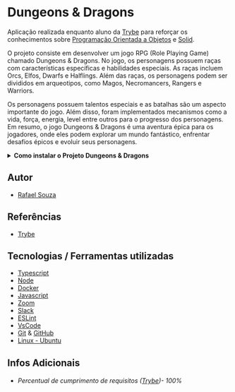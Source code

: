 # Dungeons & Dragons

Aplicação realizada enquanto aluno da [Trybe](https://www.betrybe.com/) para reforçar os conhecimentos sobre 
[Programação Orientada a Objetos](https://blog.betrybe.com/tecnologia/poo-programacao-orientada-a-objetos/#:~:text=A%20programa%C3%A7%C3%A3o%20orientada%20a%20objetos,que%20existe%20s%C3%A3o%20os%20objetos.)
e [Solid](https://blog.betrybe.com/linguagem-de-programacao/solid-cinco-principios-poo/).

O projeto consiste em desenvolver um jogo RPG (Role Playing Game) chamado Dungeons & Dragons.
No jogo, os personagens possuem raças com características específicas e habilidades especiais. As raças incluem Orcs, Elfos, Dwarfs e Halflings.
Além das raças, os personagens podem ser divididos em arqueotipos, como Magos, Necromancers, Rangers e Warriors.

Os personagens possuem talentos especiais e as batalhas são um aspecto importante do jogo. Além disso, foram implementados mecanismos como a vida, força, energia, level entre outros para o progresso dos personagens. 
Em resumo, o jogo Dungeons & Dragons é uma aventura épica para os jogadores, onde eles podem explorar um mundo fantástico, enfrentar desafios épicos e evoluir seus personagens.

<details>
  <summary><strong>Como instalar o Projeto Dungeons & Dragons</strong></summary><br />

## Instalação
 
<hr>
 
### Rodando a aplicação via [Docker](https://www.docker.com/)

> - :warning: Antes de começar, seu docker-compose precisa estar na versão 1.29 ou superior. [Veja aqui](https://www.digitalocean.com/community/tutorials/how-to-install-and-use-docker-compose-on-ubuntu-20-04-pt) ou [na documentação](https://docs.docker.com/compose/install/) como instalá-lo. No primeiro artigo, você pode substituir onde está com `1.26.0` por `1.29.2`.

> - :warning: Caso opte por utilizar o Docker, **TODOS** os comandos disponíveis no `package.json` (npm start, npm test, npm run dev, ...) devem ser executados **DENTRO** do container, ou seja, no terminal que aparece após a execução do comando `docker exec` citado acima

> - :warning: Se você se deparar com o erro abaixo, quer dizer que sua aplicação já esta utilizando a `porta 3000`, seja com outro processo do Node.js (que você pode parar com o comando `killall node`) ou algum container! Neste caso você pode parar o container com o comando `docker stop <nome-do-container>`

<br>

- Clone o repositório `git@github.com:Rafael-Souza-97/dungeons-and-dragons.git`:

```bash
git clone git@github.com:Rafael-Souza-97/dungeons-and-dragons.git
```

<br>

- Entre na pasta do repositório que você acabou de clonar:

```bash
cd smith-project
```

<br>

- Rode o serviço `node` com o comando `docker-compose up -d`:

 > - Esse serviço irá inicializar um container chamado `trybesmith_db` e outro chamado `trybesmith_db`.
 > - A partir daqui você pode rodar o container via CLI ou abri-lo no VS Code.
 
```bash
docker-compose up -d --build
```

<br>

- Use o comando `docker exec -it trybesmith bash`:

 > - Ele te dará acesso ao terminal interativo do container criado pelo compose, que está rodando em segundo plano.
 > - As credencias de acesso ao banco de dados estão definidas no arquivo `docker-compose.yml`, e são acessíveis no container através das variáveis de ambiente `MYSQL_USER` e `MYSQL_PASSWORD`.

```bash
docker exec -it trybesmith_db bash
```

<br>

- Instale as depëndencias, caso necessário, com `npm install` (dentro do bash do container):

```bash
npm install
```

 > Execute a aplicação com `npm run dev`:
 
 ```bash
npm run dev
```

<br>
<hr>
 
### Rodando a aplicação SEM [Docker](https://www.docker.com/)

 > :warning: Para rodar a aplicação desta forma, obrigatoriamente você deve ter o [Node](https://nodejs.org/en/) instalado em seu computador.
 
<br>

- Clone o repositório `git@github.com:Rafael-Souza-97/smith-project.git`:

```bash
git clone git@github.com:Rafael-Souza-97/smith-project.git
```

<br>

- Entre na pasta do repositório que você acabou de clonar:

```bash
cd smith-project
```

- Instale as depëndencias com `npm install`:

```bash
npm install
```

 > Execute a aplicação com `npm run dev`:
 
 ```bash
npm run dev
```

<hr>

<br>

</details>
  
## Autor

- [Rafael Souza](https://github.com/Rafael-Souza-97)

## Referências

 - [Trybe](https://www.betrybe.com/)

## Tecnologias / Ferramentas utilizadas

- [Typescript](https://www.typescriptlang.org/)
- [Node](https://nodejs.org/en/)
- [Docker](https://www.docker.com/)
- [Javascript](https://developer.mozilla.org/pt-BR/docs/Web/JavaScript)
- [Zoom](https://zoom.us/)
- [Slack](https://slack.com/intl/pt-br/)
- [ESLint](https://eslint.org/)
- [VsCode](https://code.visualstudio.com/)
- [Git](https://git-scm.com/) & [GitHub](https://github.com/)
- [Linux - Ubuntu](https://ubuntu.com/)

## Infos Adicionais

- ###### Percentual de cumprimento de requisitos ([Trybe](https://www.betrybe.com/))- 100%
